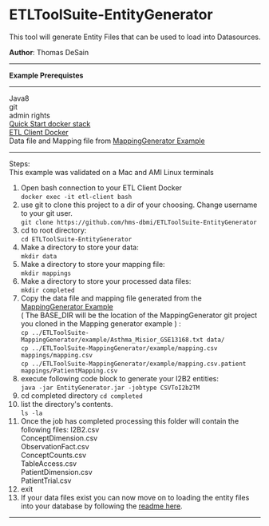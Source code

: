 # ETLToolSuite-EntityGenerator
This tool will generate Entity Files that can be used to load into Datasources.

**Author**: Thomas DeSain

***
**Example Prerequistes**
***
Java8  
git  
admin rights  
[Quick Start docker stack](https://github.com/hms-dbmi/docker-images/tree/master/deployments/i2b2transmart/quickstart)     
[ETL Client Docker](https://github.com/hms-dbmi/etl-client-docker)    
Data file and Mapping file from [MappingGenerator Example](https://github.com/hms-dbmi/ETLToolSuite-MappingGenerator)    

***
Steps:  
This example was validated on a Mac and AMI Linux terminals   

1. Open bash connection to your ETL Client Docker  
`docker exec -it etl-client bash`   
2. use git to clone this project to a dir of your choosing. Change username to your git user.  
`git clone https://github.com/hms-dbmi/ETLToolSuite-EntityGenerator`     
3. cd to root directory:     
`cd ETLToolSuite-EntityGenerator`   
4. Make a directory to store your data:    
`mkdir data`   
5. Make a directory to store your mapping file:    
`mkdir mappings`   
6. Make a directory to store your processed data files:      
`mkdir completed`
7. Copy the data file and mapping file generated from the [MappingGenerator Example](https://github.com/hms-dbmi/ETLToolSuite-MappingGenerator)    
( The BASE_DIR will be the location of the MappingGenerator git project you cloned in the Mapping generator example ) :      
`cp ../ETLToolSuite-MappingGenerator/example/Asthma_Misior_GSE13168.txt data/`   
`cp ../ETLToolSuite-MappingGenerator/example/mapping.csv mappings/mapping.csv`    
`cp ../ETLToolSuite-MappingGenerator/example/mapping.csv.patient mappings/PatientMapping.csv`        
8. execute following code block to generate your I2B2 entities:    
`java -jar EntityGenerator.jar -jobtype CSVToI2b2TM`   
9. cd completed directory
`cd completed`  
10. list the directory's contents.  
`ls -la`  
11. Once the job has completed processing this folder will contain the following files:
I2B2.csv  
ConceptDimension.csv   
ObservationFact.csv   
ConceptCounts.csv   
TableAccess.csv   
PatientDimension.csv   
PatientTrial.csv   
12. exit
13. If your data files exist you can now move on to loading the entity files into your database by following the [readme here](https://github.com/hms-dbmi/ETLToolSuite-WorkflowScripts/tree/master/oracle/ctl/I2B2TM_V18_1).
***


